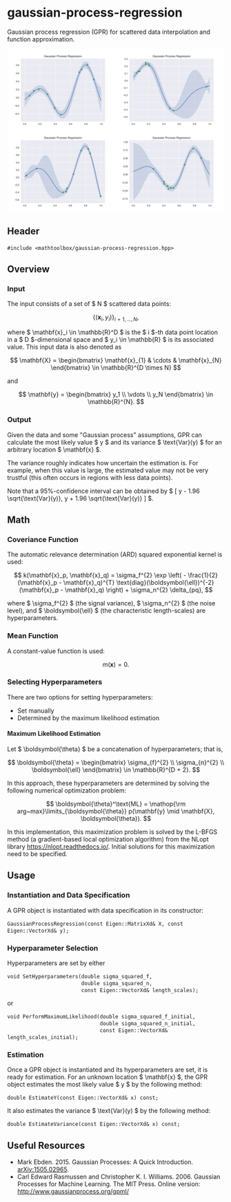 # gaussian-process-regression

Gaussian process regression (GPR) for scattered data interpolation and function approximation.

![](gaussian-process-regression/examples.png)

## Header

```
#include <mathtoolbox/gaussian-process-regression.hpp>
```

## Overview

### Input

The input consists of a set of $ N $ scattered data points:

$$
\{ (\mathbf{x}_i, y_i) \}_{i = 1, \ldots, N},
$$

where $ \mathbf{x}_i \in \mathbb{R}^D $ is the $ i $-th data point location in a $ D $-dimensional space and $ y_i \in \mathbb{R} $ is its associated value. This input data is also denoted as

$$
\mathbf{X} = \begin{bmatrix} \mathbf{x}_{1} & \cdots & \mathbf{x}_{N} \end{bmatrix} \in \mathbb{R}^{D \times N}
$$

and

$$
\mathbf{y} = \begin{bmatrix} y_1 \\ \vdots \\ y_N \end{bmatrix} \in \mathbb{R}^{N}.
$$

### Output

Given the data and some "Gaussian process" assumptions, GPR can calculate the most likely value $ y $ and its variance $ \text{Var}(y) $ for an arbitrary location $ \mathbf{x} $. 

The variance roughly indicates how uncertain the estimation is. For example, when this value is large, the estimated value may not be very trustful (this often occurs in regions with less data points).

Note that a 95%-confidence interval can be obtained by $ [ y - 1.96 \sqrt{\text{Var}(y)}, y + 1.96 \sqrt{\text{Var}(y)} ] $.

## Math

### Coveriance Function

The automatic relevance determination (ARD) squared exponential kernel is used:

$$
k(\mathbf{x}_p, \mathbf{x}_q) = \sigma_f^{2} \exp \left( - \frac{1}{2} (\mathbf{x}_p - \mathbf{x}_q)^{T} \text{diag}(\boldsymbol{\ell})^{-2} (\mathbf{x}_p - \mathbf{x}_q) \right) + \sigma_n^{2} \delta_{pq},
$$

where $ \sigma_f^{2} $ (the signal variance), $ \sigma_n^{2} $ (the noise level), and $ \boldsymbol{\ell} $ (the characteristic length-scales) are hyperparameters.

### Mean Function

A constant-value function is used:

$$
m(\mathbf{x}) = 0.
$$

### Selecting Hyperparameters

There are two options for setting hyperparameters:
- Set manually
- Determined by the maximum likelihood estimation

#### Maximum Likelihood Estimation

Let $ \boldsymbol{\theta} $ be a concatenation of hyperparameters; that is, 

$$
\boldsymbol{\theta} = \begin{bmatrix} \sigma_{f}^{2} \\ \sigma_{n}^{2} \\ \boldsymbol{\ell} \end{bmatrix} \in \mathbb{R}^{D + 2}.
$$

In this approach, these hyperparameters are determined by solving the following numerical optimization problem:

$$
\boldsymbol{\theta}^\text{ML} = \mathop{\rm arg~max}\limits_{\boldsymbol{\theta}} p(\mathbf{y} \mid \mathbf{X}, \boldsymbol{\theta}).
$$

In this implementation, this maximization problem is solved by the L-BFGS method (a gradient-based local optimization algorithm) from the NLopt library <https://nlopt.readthedocs.io/>. Initial solutions for this maximization need to be specified.

## Usage

### Instantiation and Data Specification

A GPR object is instantiated with data specification in its constructor:
```
GaussianProcessRegression(const Eigen::MatrixXd& X, const Eigen::VectorXd& y);
```

### Hyperparameter Selection

Hyperparameters are set by either
```
void SetHyperparameters(double sigma_squared_f,
                        double sigma_squared_n,
                        const Eigen::VectorXd& length_scales);
```
or 
```
void PerformMaximumLikelihood(double sigma_squared_f_initial,
                              double sigma_squared_n_initial,
                              const Eigen::VectorXd& length_scales_initial);
```

### Estimation

Once a GPR object is instantiated and its hyperparameters are set, it is ready for estimation. For an unknown location $ \mathbf{x} $, the GPR object estimates the most likely value $ y $ by the following method:
```
double EstimateY(const Eigen::VectorXd& x) const;
```
It also estimates the variance $ \text{Var}(y) $ by the following method:
```
double EstimateVariance(const Eigen::VectorXd& x) const;
```

## Useful Resources

- Mark Ebden. 2015. Gaussian Processes: A Quick Introduction. [arXiv:1505.02965](https://arxiv.org/abs/1505.02965).
- Carl Edward Rasmussen and Christopher K. I. Williams. 2006. Gaussian Processes for Machine Learning. The MIT Press. Online version: <http://www.gaussianprocess.org/gpml/>
